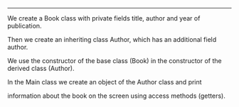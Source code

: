 __________________________________________________________________________________
We create a Book class with private fields title, author and year of publication.

Then we create an inheriting class Author, which has an additional field author.

We use the constructor of the base class (Book) in the constructor of the derived 
class (Author). 

In the Main class we create an object of the Author class and print

information about the book on the screen using access methods (getters).
